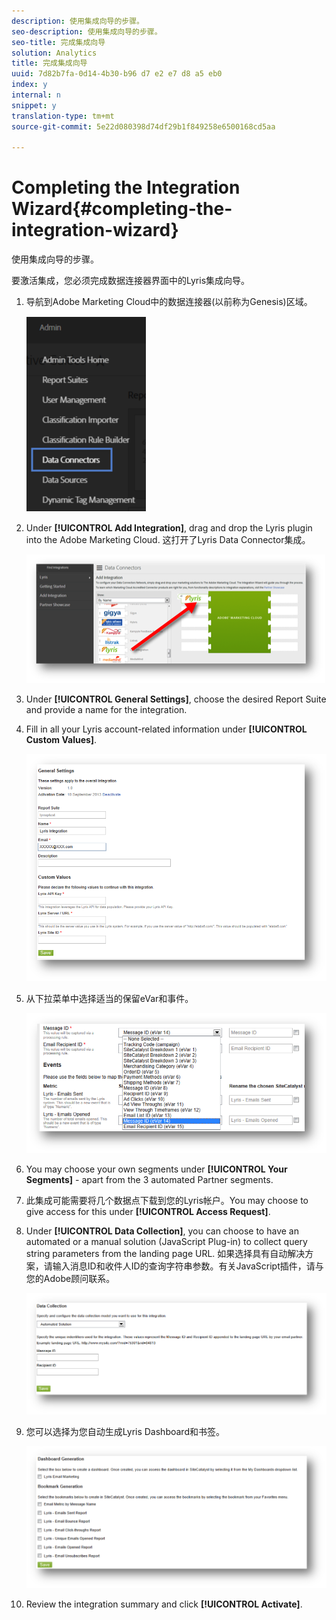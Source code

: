 ```yaml
---
description: 使用集成向导的步骤。
seo-description: 使用集成向导的步骤。
seo-title: 完成集成向导
solution: Analytics
title: 完成集成向导
uuid: 7d82b7fa-0d14-4b30-b96 d7 e2 e7 d8 a5 eb0
index: y
internal: n
snippet: y
translation-type: tm+mt
source-git-commit: 5e22d080398d74df29b1f849258e6500168cd5aa

---
```



# Completing the Integration Wizard{#completing-the-integration-wizard}

使用集成向导的步骤。

要激活集成，您必须完成数据连接器界面中的Lyris集成向导。

1. 导航到Adobe Marketing Cloud中的数据连接器(以前称为Genesis)区域。

   ![](assets/data_connectors.png)

1. Under **[!UICONTROL Add Integration]**, drag and drop the Lyris plugin into the Adobe Marketing Cloud. 这打开了Lyris Data Connector集成。

   ![](assets/add_integration.png)

1. Under **[!UICONTROL General Settings]**, choose the desired Report Suite and provide a name for the integration.
1. Fill in all your Lyris account-related information under **[!UICONTROL Custom Values]**.

   ![](assets/general_settings.png)

1. 从下拉菜单中选择适当的保留eVar和事件。

   ![](assets/variable_mapping.png)

1. You may choose your own segments under **[!UICONTROL Your Segments]** - apart from the 3 automated Partner segments.
1. 此集成可能需要将几个数据点下载到您的Lyris帐户。You may choose to give access for this under **[!UICONTROL Access Request]**.
1. Under **[!UICONTROL Data Collection]**, you can choose to have an automated or a manual solution (JavaScript Plug-in) to collect query string parameters from the landing page URL. 如果选择具有自动解决方案，请输入消息ID和收件人ID的查询字符串参数。有关JavaScript插件，请与您的Adobe顾问联系。

   ![](assets/data_collection.png)

1. 您可以选择为您自动生成Lyris Dashboard和书签。

   ![](assets/dashboard_generation.png)

1. Review the integration summary and click **[!UICONTROL Activate]**.
